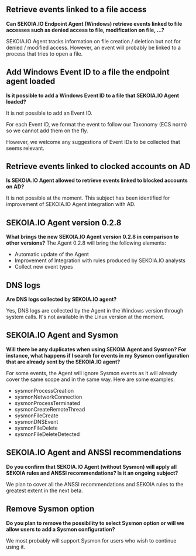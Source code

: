 ## Retrieve events linked to a file access

**Can SEKOIA.IO Endpoint Agent (Windows) retrieve events linked to file accesses such as denied access to file, modification on file, ...?**

SEKOIA.IO Agent tracks information on file creation / deletion but not for denied / modified access.
However, an event will probably be linked to a process that tries to open a file. 

## Add Windows Event ID to a file the endpoint agent loaded

**Is it possible to add a Windows Event ID to a file that SEKOIA.IO Agent loaded?**

It is not possible to add an Event ID. 

For each Event ID, we format the event to follow our Taxonomy (ECS norm) so we cannot add them on the fly.

However, we welcome any suggestions of Event IDs to be collected that seems relevant.

## Retrieve events linked to clocked accounts on AD

**Is SEKOIA.IO Agent allowed to retrieve events linked to blocked accounts on AD?**

It is not possible at the moment.
This subject has been identified for improvement of SEKOIA.IO Agent integration with AD.

## SEKOIA.IO Agent version 0.2.8

**What brings the new SEKOIA.IO Agent version 0.2.8 in comparison to other versions?**
The Agent 0.2.8 will bring the following elements:

   - Automatic update of the Agent
   - Improvement of Integration with rules produced by SEKOIA.IO analysts
   - Collect new event types

## DNS logs

**Are DNS logs collected by SEKOIA.IO agent?**

Yes, DNS logs are collected by the Agent in the Windows version through system calls. It's not available in the Linux version at the moment. 

## SEKOIA.IO Agent and Sysmon

**Will there be any duplicates when using SEKOIA Agent and Sysmon? For instance, what happens if I search for events in my Sysmon configuration that are already sent by the SEKOIA.IO agent?**

For some events, the Agent will ignore Sysmon events as it will already cover the same scope and in the same way. Here are some examples:

- sysmonProcessCreation
- sysmonNetworkConnection
- sysmonProcessTerminated
- sysmonCreateRemoteThread
- sysmonFileCreate
- sysmonDNSEvent
- sysmonFileDelete
- sysmonFileDeleteDetected

## SEKOIA.IO Agent and ANSSI recommendations

**Do you confirm that SEKOIA.IO Agent (without Sysmon) will apply all SEKOIA rules and ANSSI recommendations? Is it an ongoing subject?**

We plan to cover all the ANSSI recommendations and SEKOIA rules to the greatest extent in the next beta.

## Remove Sysmon option 

**Do you plan to remove the possibility to select Sysmon option or will we allow users to add a Sysmon configuration?**

We most probably will support Sysmon for users who wish to continue using it. 
